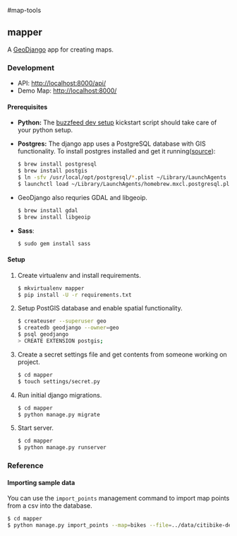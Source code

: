 #map-tools


## mapper

A [GeoDjango][1] app for creating maps.

### Development

- API: [http://localhost:8000/api/](http://localhost:8000/api/)
- Demo Map: [http://localhost:8000/](http://localhost:8000/)

#### Prerequisites

- __Python:__ The [buzzfeed dev setup][2] kickstart script should take care of your python setup.

- __Postgres:__ The django app uses a PostgreSQL database with GIS functionality. To install postgres installed and get it running([source][3]):

	``` bash
	$ brew install postgresql
	$ brew install postgis
	$ ln -sfv /usr/local/opt/postgresql/*.plist ~/Library/LaunchAgents
	$ launchctl load ~/Library/LaunchAgents/homebrew.mxcl.postgresql.plist
	```
- GeoDjango also requries GDAL and libgeoip.

	``` bash
	$ brew install gdal
	$ brew install libgeoip
	```
- __Sass__:
	``` bash
	$ sudo gem install sass
	```

#### Setup

1. Create virtualenv and install requirements.

	``` bash
	$ mkvirtualenv mapper
	$ pip install -U -r requirements.txt
	```

2. Setup PostGIS database and enable spatial functionality.

	``` bash
	$ createuser --superuser geo
	$ createdb geodjango --owner=geo
	$ psql geodjango
	> CREATE EXTENSION postgis;
	```
3. Create a secret settings file and get contents from someone working on project.

	``` bash
	$ cd mapper
	$ touch settings/secret.py
	```
	
4. Run initial django migrations.

	``` bash
	$ cd mapper
	$ python manage.py migrate
	```
5. Start server.

	``` bash
	$ cd mapper
	$ python manage.py runserver
	```


### Reference

#### Importing sample data

You can use the `import_points` management command to import map points from a csv into the database.

```bash
$ cd mapper
$ python manage.py import_points --map=bikes --file=../data/citibike-demo.csv
```


[1]: https://docs.djangoproject.com/en/dev/ref/contrib/gis/ "GeoDjango"
[2]: https://github.com/buzzfeed/buzzfeed_setup "BuzzFeed development setup"
[3]: https://www.codefellows.org/blog/three-battle-tested-ways-to-install-postgresql#macosx "How to install postgresql"
